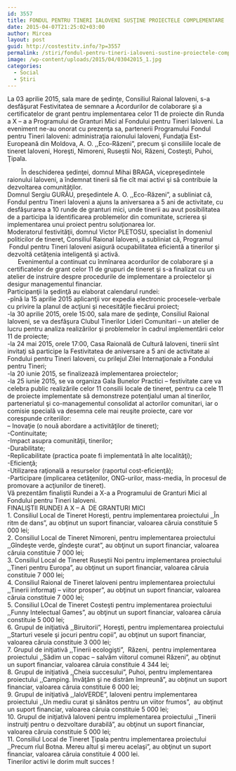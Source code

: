 ```yaml
---
id: 3557
title: FONDUL PENTRU TINERI IALOVENI SUSŢINE PROIECTELE COMPLEMENTARE
date: 2015-04-07T21:25:02+03:00
author: Mircea
layout: post
guid: http://costestitv.info/?p=3557
permalink: /stiri/fondul-pentru-tineri-ialoveni-sustine-proiectele-complementare/
image: /wp-content/uploads/2015/04/03042015_1.jpg
categories:
  - Social
  - Știri
---
```

La 03 aprilie 2015, sala mare de şedinţe, Consiliul Raional Ialoveni, s-a desfăşurat Festivitatea de semnare a Acordurilor de colaborare şi a certificatelor de grant pentru implementarea celor 11 de proiecte din Runda a X &#8211; a a Programului de Granturi Mici al Fondului pentru Tineri Ialoveni.<!--more--> La eveniment ne-au onorat cu prezenţa sa, partenerii Programului Fondul pentru Tineri Ialoveni: administraţia raionului Ialoveni, Fundaţia Est-Europeană din Moldova, A. O. ,,Eco-Răzeni”, precum şi consiliile locale de tineret Ialoveni, Horeşti, Nimoreni, Ruseştii Noi, Răzeni, Costeşti, Puhoi, Ţipala.

<div>
          În deschiderea şedinţei, domnul Mihai BRAGA, vicepreşedintele raionului Ialoveni, a îndemnat tinerii să fie cît mai activi şi să contribuie la dezvoltarea comunităţilor.
</div>

<div>
  Domnul Sergiu GURĂU, preşedintele A. O. ,,Eco-Răzeni”, a subliniat că, Fondul pentru Tineri Ialoveni a ajuns la aniversarea a 5 ani de activitate, cu desfăşurarea a 10 runde de granturi mici, unde tinerii au avut posibilitatea de a participa la identificarea problemelor din comunitate, scrierea şi implementarea unui proiect pentru soluţionarea lor.
</div>

<div>
  Moderatorul festivităţii, domnul Victor PLETOSU, specialist în domeniul politicilor de tineret, Consiliul Raional Ialoveni, a subliniat că, Programul  Fondul pentru Tineri Ialoveni asigură ocupabilitatea eficientă a tinerilor şi dezvoltă cetăţenia inteligentă şi activă.
</div>

<div>
        Evenimentul a continuat cu înmînarea acordurilor de colaborare şi a certificatelor de grant celor 11 de grupuri de tineret şi s-a finalizat cu un atelier de instruire despre procedurile de implementare a proiectelor şi desigur managementul financiar.
</div>

<div>
  Participanţii la şedinţă au elaborat calendarul rundei:
</div>

<div>
  -pînă la 15 aprilie 2015 aplicanţii vor expedia electronic procesele-verbale cu privire la planul de acţiuni şi necesităţile fiecărui proiect;
</div>

<div>
  -la 30 aprilie 2015, orele 15:00, sala mare de şedinţe, Consiliul Raional Ialoveni, se va desfăşura Clubul Tinerilor Lideri Comunitari – un atelier de lucru pentru analiza realizărilor şi problemelor în cadrul implementării celor 11 de proiecte;
</div>

<div>
  -la 24 mai 2015, orele 17:00, Casa Raională de Cultură Ialoveni, tinerii sînt invitaţi să participe la Festivitatea de aniversare a 5 ani de activitate ai Fondului pentru Tineri Ialoveni, cu prilejul Zilei Internaţionale a Fondului pentru Tineri;
</div>

<div>
  -la 20 iunie 2015, se finalizează implementarea proiectelor;
</div>

<div>
  -la 25 iunie 2015, se va organiza Gala Bunelor Practici – festivitate care va celebra public realizările celor 11 consilii locale de tineret, pentru ca cele 11 de proiecte implementate să demonstreze potenţialul uman al tinerilor, parteneriatul şi co-managementul consolidat al actorilor comunitari, iar o comisie specială va desemna cele mai reuşite proiecte, care vor corespunde criteriilor:
</div>

<div>
  &#8211; Inovaţie (o nouă abordare a activităţilor de tineret);
</div>

<div>
  -Continuitate;
</div>

<div>
  -Impact asupra comunităţii, tinerilor;
</div>

<div>
  -Durabilitate;
</div>

<div>
  -Replicabilitate (practica poate fi implementată în alte localităţi);
</div>

<div>
  -Eficienţă;
</div>

<div>
  -Utilizarea raţională a resurselor (raportul cost-eficienţă);
</div>

<div>
  -Participare (implicarea cetăţenilor, ONG-urilor, mass-media, în procesul de promovare a acţiunilor de tineret).
</div>

<div>
  Vă prezentăm finaliştii Rundei a X-a a Programului de Granturi Mici al Fondului pentru Tineri Ialoveni.
</div>

<div>
  FINALIŞTII RUNDEI A X – A  DE GRANTURI MICI
</div>

<div>
</div>

<div>
  1. Consiliul Local de Tineret Horeşti, pentru implementarea proiectului ,,În ritm de dans”, au obţinut un suport financiar, valoarea căruia constituie 5 000 lei;
</div>

<div>
  2. Consiliul Local de Tineret Nimoreni, pentru implementarea proiectului ,,Gîndeşte verde, gîndeşte curat”, au obţinut un suport financiar, valoarea căruia constituie 7 000 lei;
</div>

<div>
  3. Consiliul Local de Tineret Ruseştii Noi pentru implementarea proiectului ,,Tineri pentru Europa”, au obţinut un suport financiar, valoarea căruia constituie 7 000 lei;
</div>

<div>
  4. Consiliul Raional de Tineret Ialoveni pentru implementarea proiectului ,,Tinerii informaţi – viitor prosper”, au obţinut un suport financiar, valoarea căruia constituie 7 000 lei;
</div>

<div>
  5. Consiliul LOcal de Tineret Costeşti pentru implementarea proiectului ,,Funny Intelectual Games”, au obţinut un suport financiar, valoarea căruia constituie 5 000 lei;
</div>

<div>
  6. Grupul de iniţiativă ,,Biruitorii”, Horeşti, pentru implementarea proiectului ,,Starturi vesele şi jocuri pentru copii”, au obţinut un suport financiar, valoarea căruia constituie 3 000 lei;
</div>

<div>
  7. Grupul de iniţiativă ,,Tinerii ecologişti”,  Răzeni,  pentru implementarea proiectului ,,Sădim un copac – salvăm viitorul comunei Răzeni”, au obţinut un suport financiar, valoarea căruia constituie 4 344 lei;
</div>

<div>
  8. Grupul de iniţiativă ,,Cheia succesului”, Puhoi, pentru implementarea proiectului ,,Camping. Învăţăm şi ne distrăm împreună”, au obţinut un suport financiar, valoarea căruia constituie 6 000 lei;
</div>

<div>
  9. Grupul de iniţiativă ,,IaloVERDE”, Ialoveni pentru implementarea proiectului ,,Un mediu curat şi sănătos pentru un viitor frumos”,  au obţinut un suport financiar, valoarea căruia constituie 5 000 lei;
</div>

<div>
  10. Grupul de iniţiativă Ialoveni pentru implementarea proiectului ,,Tinerii instruiţi pentru o dezvoltare durabilă”, au obţinut un suport financiar, valoarea căruia constituie 5 000 lei;
</div>

<div>
  11. Consiliul Local de Tineret Ţipala pentru implementarea proiectului ,,Precum rîul Botna. Mereu altul şi mereu acelaşi”, au obţinut un suport financiar, valoarea căruia constituie 4 000 lei.
</div>

<div>
  Tinerilor activi le dorim mult succes !
</div>